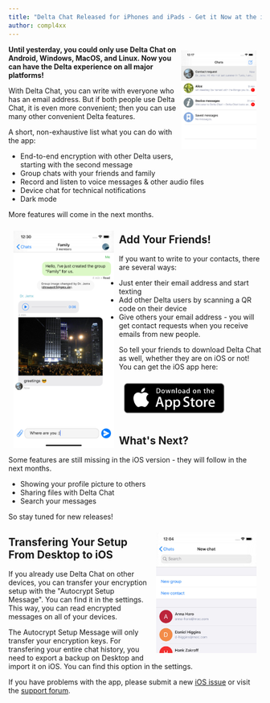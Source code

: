 ```yaml
---
title: "Delta Chat Released for iPhones and iPads - Get it Now at the iOS Appstore!"
author: compl4xx
---
```


<img src="../assets/blog/screenshots/2020-01-09-delta-chat-iOS-appstore-chat-list.jpg" width="150" style="float: right; margin: 10px;display: block;" /> 

**Until yesterday, you could only use Delta Chat on Android, Windows, MacOS,
and Linux. Now you can have the Delta experience on all major platforms!**

With Delta Chat, you can write with everyone who has an email address. But if
both people use Delta Chat, it is even more convenient; then you can use many
other convenient Delta features. 

A short, non-exhaustive list what you can do with the app:

- End-to-end encryption with other Delta users, starting with the second message
- Group chats with your friends and family
- Record and listen to voice messages & other audio files
- Device chat for technical notifications
- Dark mode

More features will come in the next months.

<img src="../assets/blog/screenshots/2020-01-09-delta-chat-iOS-appstore-family-group-chat.jpg" width="200" style="float: left; margin: 10px;display: block;" /> 

## Add Your Friends!

If you want to write to your contacts, there are several ways:

- Just enter their email address and start texting
- Add other Delta users by scanning a QR code on their device
- Give others your email address - you will get contact requests when you
  receive emails from new people.

So tell your friends to download Delta Chat as well, whether they are on iOS or
not! You can get the iOS app here:

<a href="https://apps.apple.com/app/delta-chat/id1459523234"
target="_blank"><img src="../assets/badges/get-it-on-ios.png" width="200"
style="margin: 10px;" /></a>

## What's Next?

Some features are still missing in the iOS version - they will follow in the next months.

- Showing your profile picture to others
- Sharing files with Delta Chat
- Search your messages

So stay tuned for new releases!

<img src="../assets/blog/screenshots/2020-01-09-delta-chat-iOS-appstore-contacts-new-chat.jpg" width="200" style="float: right; margin: 10px;display: block;" /> 

## Transfering Your Setup From Desktop to iOS

If you already use Delta Chat on other devices, you can transfer your
encryption setup with the "Autocrypt Setup Message". You can find it in the
settings. This way, you can read encrypted messages on all of your devices.

The Autocrypt Setup Message will only transfer your encryption keys. For
transfering your entire chat history, you need to export a backup on Desktop
and import it on iOS. You can find this option in the settings.

If you have problems with the app, please submit a new [iOS
issue](https://github.com/deltachat/deltachat-ios/issues) or visit the [support
forum](https://support.delta.chat). 

